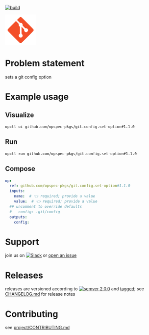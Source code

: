 [![build](https://github.com/opspec-pkgs/git.config.set-option/actions/workflows/build.yml/badge.svg)](https://github.com/opspec-pkgs/git.config.set-option/actions/workflows/build.yml)


<img src="icon.svg" alt="icon" height="100px">

# Problem statement

sets a git config option

# Example usage

## Visualize

```shell
opctl ui github.com/opspec-pkgs/git.config.set-option#1.1.0
```

## Run

```
opctl run github.com/opspec-pkgs/git.config.set-option#1.1.0
```

## Compose

```yaml
op:
  ref: github.com/opspec-pkgs/git.config.set-option#1.1.0
  inputs:
    name:  # 👈 required; provide a value
    value:  # 👈 required; provide a value
  ## uncomment to override defaults
  #   config: .git/config
  outputs:
    config:
```

# Support

join us on
[![Slack](https://img.shields.io/badge/slack-opctl-E01563.svg)](https://join.slack.com/t/opctl/shared_invite/zt-51zodvjn-Ul_UXfkhqYLWZPQTvNPp5w)
or
[open an issue](https://github.com/opspec-pkgs/git.config.set-option/issues)

# Releases

releases are versioned according to
[![semver 2.0.0](https://img.shields.io/badge/semver-2.0.0-brightgreen.svg)](http://semver.org/spec/v2.0.0.html)
and [tagged](https://git-scm.com/book/en/v2/Git-Basics-Tagging); see
[CHANGELOG.md](CHANGELOG.md) for release notes

# Contributing

see
[project/CONTRIBUTING.md](https://github.com/opspec-pkgs/project/blob/main/CONTRIBUTING.md)
